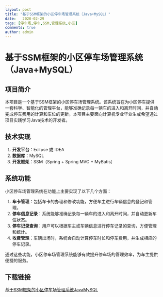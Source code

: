 ```yaml
---
layout: post
title: "基于SSM框架的小区停车场管理系统（Java+MySQL）"
date:   2020-02-29
tags: [停车场,停车,SSM,管理系统,小区]
comments: true
author: admin
---
```

# 基于SSM框架的小区停车场管理系统（Java+MySQL）

## 项目简介

本项目是一个基于SSM框架的小区停车场管理系统。该系统旨在为小区停车提供一套科学、智能化的管理平台，能够准确记录每一辆车的进入和离开时间，并自动完成停车费用的计算和车位的更新。本项目主要面向计算机专业毕业生或希望通过项目实践学习Java技术的开发者。

## 技术实现

1. **开发平台**：Eclipse 或 IDEA
2. **数据库**：MySQL
3. **开发框架**：SSM（Spring + Spring MVC + MyBatis）

## 系统功能

小区停车场管理系统在功能上主要实现了以下几个方面：

1. **车卡管理**：包括车卡的办理和修改功能，方便车主进行车辆信息的登记和管理。
2. **停车信息记录**：系统能够准确记录每一辆车的进入和离开时间，并自动更新车位状态。
3. **停车记录查询**：用户可以根据车主或车辆信息进行停车记录的查询，方便管理和统计。
4. **收费管理**：车辆出场时，系统会自动计算停车时长和停车费用，并生成相应的停车记录。

通过这些功能，小区停车场管理系统能够有效提升停车场的管理效率，为车主提供便捷的服务。

## 下载链接

[基于SSM框架的小区停车场管理系统JavaMySQL](https://pan.quark.cn/s/99666687aab4)